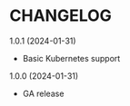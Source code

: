 CHANGELOG
=========

1.0.1 (2024-01-31)

* Basic Kubernetes support

1.0.0 (2024-01-31)

* GA release
